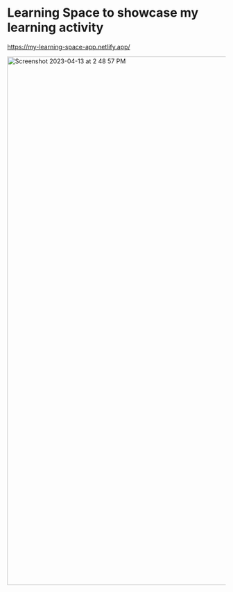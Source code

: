 # Learning Space to showcase my learning activity

https://my-learning-space-app.netlify.app/

<img width="1217" alt="Screenshot 2023-04-13 at 2 48 57 PM" src="https://user-images.githubusercontent.com/30150366/231890388-4706e4dd-36b7-44f7-a26a-f6232563f220.png">

